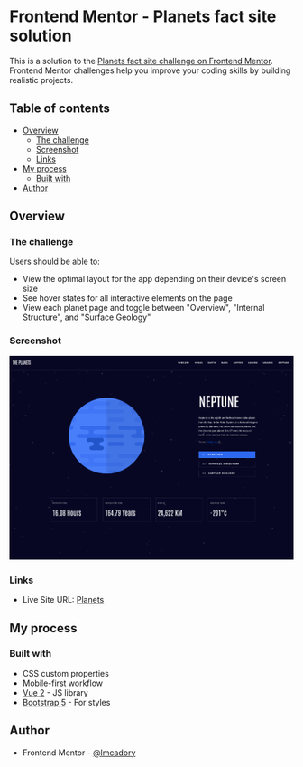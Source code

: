 # Frontend Mentor - Planets fact site solution

This is a solution to the [Planets fact site challenge on Frontend Mentor](https://www.frontendmentor.io/challenges/planets-fact-site-gazqN8w_f). Frontend Mentor challenges help you improve your coding skills by building realistic projects. 

## Table of contents

- [Overview](#overview)
  - [The challenge](#the-challenge)
  - [Screenshot](#screenshot)
  - [Links](#links)
- [My process](#my-process)
  - [Built with](#built-with)
- [Author](#author)


## Overview

### The challenge

Users should be able to:

- View the optimal layout for the app depending on their device's screen size
- See hover states for all interactive elements on the page
- View each planet page and toggle between "Overview", "Internal Structure", and "Surface Geology"

### Screenshot

![](./src/assets/Screenshot_planets.png)

### Links

- Live Site URL: [Planets](https://frontendmentor-planets.vercel.app/mercury)

## My process

### Built with

- CSS custom properties
- Mobile-first workflow
- [Vue 2](https://v3.vuejs.org) - JS library
- [Bootstrap 5](https://getbootstrap.com) - For styles

## Author

- Frontend Mentor - [@lmcadory](https://www.frontendmentor.io/profile/lmcadory)
